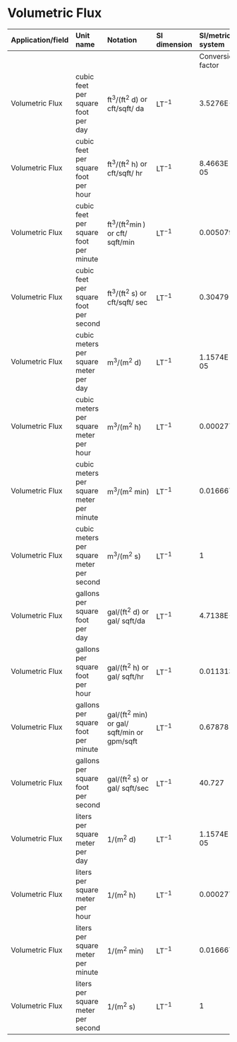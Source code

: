 # Volumetric Flux

| Application/field | Unit name | Notation | SI dimension | SI/metric system |  | English/US system |  |
| :--- | :--- | :--- | :--- | :--- | :--- | :--- | :--- |
|  |  |  |  | Conversion factor | Unit | Conversion factor | Unit |
| Volumetric Flux | cubic feet per square foot per day | $\mathrm{ft}^{3} /\left(\mathrm{ft}^{2} \mathrm{~d}\right)$ or $\mathrm{cft} / \mathrm{sqft} /$ da | $\mathrm{LT}^{-1}$ | 3.5276E-06 | $\mathrm{m}^{3}$ / ( $\mathrm{m}^{2} \mathrm{~s}$ ) | $1.1574 \mathrm{E}-05$ | $\mathrm{ft}^{3} /\left(\mathrm{ft}^{2} \mathrm{~s}\right)$ |
| Volumetric Flux | cubic feet per square foot per hour | $\mathrm{ft}^{3} /\left(\mathrm{ft}^{2} \mathrm{~h}\right)$ or $\mathrm{cft} / \mathrm{sqft} /$ hr | $\mathrm{LT}^{-1}$ | $8.4663 \mathrm{E}-05$ | $\mathrm{m}^{3}$ / ( $\mathrm{m}^{2} \mathrm{~s}$ ) | 0.00027778 | $\mathrm{ft}^{3} /\left(\mathrm{ft}^{2} \mathrm{~s}\right)$ |
| Volumetric Flux | cubic feet per square foot per minute | $\mathrm{ft}^{3} /\left(\mathrm{ft}^{2} \min \right)$ or $\mathrm{cft} /$ sqft/min | $\mathrm{LT}^{-1}$ | 0.0050798 | $\mathrm{m}^{3}$ / ( $\mathrm{m}^{2} \mathrm{~s}$ ) | 0.016667 | $\mathrm{ft}^{3} /\left(\mathrm{ft}^{2} \mathrm{~s}\right)$ |
| Volumetric Flux | cubic feet per square foot per second | $\mathrm{ft}^{3} /\left(\mathrm{ft}^{2} \mathrm{~s}\right)$ or cft/sqft/ sec | $\mathrm{LT}^{-1}$ | 0.30479 | $\mathrm{m}^{3}$ / ( $\mathrm{m}^{2} \mathrm{~s}$ ) | 1 | $\mathrm{ft}^{3} /\left(\mathrm{ft}^{2} \mathrm{~s}\right)$ |
| Volumetric Flux | cubic meters per square meter per day | $\mathrm{m}^{3} /\left(\mathrm{m}^{2} \mathrm{~d}\right)$ | $\mathrm{LT}^{-1}$ | $1.1574 \mathrm{E}-05$ | $\mathrm{m}^{3}$ / ( $\mathrm{m}^{2} \mathrm{~s}$ ) | 3.7975E-05 | $\mathrm{ft}^{3} /\left(\mathrm{ft}^{2} \mathrm{~s}\right)$ |
| Volumetric Flux | cubic meters per square meter per hour | $\mathrm{m}^{3} /\left(\mathrm{m}^{2} \mathrm{~h}\right)$ | $\mathrm{LT}^{-1}$ | 0.00027778 | $\mathrm{m}^{3}$ / ( $\mathrm{m}^{2} \mathrm{~s}$ ) | 9.1139E-04 | $\mathrm{ft}^{3} /\left(\mathrm{ft}^{2} \mathrm{~s}\right)$ |
| Volumetric Flux | cubic meters per square meter per minute | $\mathrm{m}^{3} /\left(\mathrm{m}^{2} \mathrm{~min}\right)$ | $\mathrm{LT}^{-1}$ | 0.016667 | $\mathrm{m}^{3}$ / ( $\mathrm{m}^{2} \mathrm{~s}$ ) | 0.054683 | $\mathrm{ft}^{3} /\left(\mathrm{ft}^{2} \mathrm{~s}\right)$ |
| Volumetric Flux | cubic meters per square meter per second | $\mathrm{m}^{3} /\left(\mathrm{m}^{2} \mathrm{~s}\right)$ | $\mathrm{LT}^{-1}$ | 1 | $\mathrm{m}^{3}$ / ( $\mathrm{m}^{2} \mathrm{~s}$ ) | 3.2810 | $\mathrm{ft}^{3} /\left(\mathrm{ft}^{2} \mathrm{~s}\right)$ |
| Volumetric Flux | gallons per square foot per day | $\mathrm{gal} /\left(\mathrm{ft}^{2} \mathrm{~d}\right)$ or gal/ sqft/da | $\mathrm{LT}^{-1}$ | 4.7138E-04 | 1/( $\mathrm{m}^{2} \mathrm{~s}$ ) | 0.00069444 | gpm/sqft |
| Volumetric Flux | gallons per square foot per hour | $\mathrm{gal} /\left(\mathrm{ft}^{2} \mathrm{~h}\right)$ or gal/ sqft/hr | $\mathrm{LT}^{-1}$ | 0.011313 | 1/( $\mathrm{m}^{2} \mathrm{~s}$ ) | 0.016667 | gpm/sqft |
| Volumetric Flux | gallons per square foot per minute | $\mathrm{gal} /\left(\mathrm{ft}^{2} \mathrm{~min}\right)$ or gal/ sqft/min or gpm/sqft | $\mathrm{LT}^{-1}$ | 0.67878 | 1/( $\mathrm{m}^{2} \mathrm{~s}$ ) | 1 | gpm/sqft |
| Volumetric Flux | gallons per square foot per second | $\mathrm{gal} /\left(\mathrm{ft}^{2} \mathrm{~s}\right)$ or gal/ $\mathrm{sqft} / \mathrm{sec}$ | $\mathrm{LT}^{-1}$ | 40.727 | 1/( $\mathrm{m}^{2} \mathrm{~s}$ ) | 60 | gpm/sqft |
| Volumetric Flux | liters per square meter per day | $1 /\left(\mathrm{m}^{2} \mathrm{~d}\right)$ | $\mathrm{LT}^{-1}$ | $1.1574 \mathrm{E}-05$ | $1 /\left(\mathrm{m}^{2} \mathrm{~s}\right)$ | $1.7051 \mathrm{E}-05$ | gpm/sqft |
| Volumetric Flux | liters per square meter per hour | $1 /\left(\mathrm{m}^{2} \mathrm{~h}\right)$ | $\mathrm{LT}^{-1}$ | 0.00027778 | 1/( $\mathrm{m}^{2} \mathrm{~s}$ ) | 4.0922E-04 | gpm/sqft |
| Volumetric Flux | liters per square meter per minute | $1 /\left(\mathrm{m}^{2} \mathrm{~min}\right)$ | $\mathrm{LT}^{-1}$ | 0.016667 | 1/( $\mathrm{m}^{2} \mathrm{~s}$ ) | 0.0245533 | gpm/sqft |
| Volumetric Flux | liters per square meter per second | $1 /\left(\mathrm{m}^{2} \mathrm{~s}\right)$ | $\mathrm{LT}^{-1}$ | 1 | $1 /\left(\mathrm{m}^{2} \mathrm{~s}\right)$ | 1.4732 | gpm/sqft |
